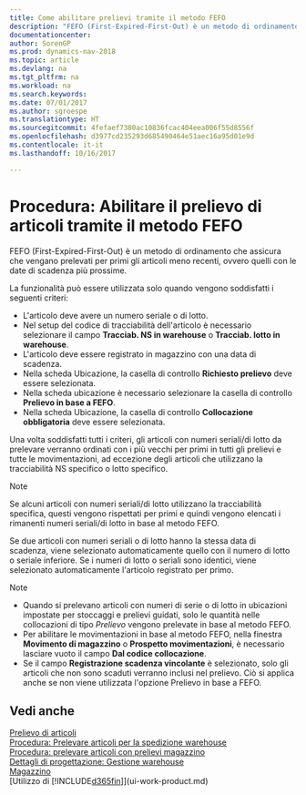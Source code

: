 ```yaml
---
title: Come abilitare prelievi tramite il metodo FEFO
description: "FEFO (First-Expired-First-Out) è un metodo di ordinamento che assicura che vengano prelevati per primi gli articoli meno recenti, ovvero quelli con le date di scadenza più prossime."
documentationcenter: 
author: SorenGP
ms.prod: dynamics-nav-2018
ms.topic: article
ms.devlang: na
ms.tgt_pltfrm: na
ms.workload: na
ms.search.keywords: 
ms.date: 07/01/2017
ms.author: sgroespe
ms.translationtype: HT
ms.sourcegitcommit: 4fefaef7380ac10836fcac404eea006f55d8556f
ms.openlocfilehash: d3977cd235293d685490464e51aec16a95d01e9d
ms.contentlocale: it-it
ms.lasthandoff: 10/16/2017

---
```

# <a name="how-to-enable-picking-items-by-fefo"></a>Procedura: Abilitare il prelievo di articoli tramite il metodo FEFO
FEFO (First-Expired-First-Out) è un metodo di ordinamento che assicura che vengano prelevati per primi gli articoli meno recenti, ovvero quelli con le date di scadenza più prossime.  

 La funzionalità può essere utilizzata solo quando vengono soddisfatti i seguenti criteri:  

-   L'articolo deve avere un numero seriale o di lotto.  
-   Nel setup del codice di tracciabilità dell'articolo è necessario selezionare il campo **Tracciab. NS in warehouse** o **Tracciab. lotto in warehouse**.  
-   L'articolo deve essere registrato in magazzino con una data di scadenza.  
-   Nella scheda Ubicazione, la casella di controllo **Richiesto prelievo** deve essere selezionata.  
-   Nella scheda ubicazione è necessario selezionare la casella di controllo **Prelievo in base a FEFO**.  
-   Nella scheda Ubicazione, la casella di controllo **Collocazione obbligatoria** deve essere selezionata.  

 Una volta soddisfatti tutti i criteri, gli articoli con numeri seriali/di lotto da prelevare verranno ordinati con i più vecchi per primi in tutti gli prelievi e tutte le movimentazioni, ad eccezione degli articoli che utilizzano la tracciabilità NS specifico o lotto specifico.  

> [!NOTE]  
>  Se alcuni articoli con numeri seriali/di lotto utilizzano la tracciabilità specifica, questi vengono rispettati per primi e quindi vengono elencati i rimanenti numeri seriali/di lotto in base al metodo FEFO.  

 Se due articoli con numeri seriali o di lotto hanno la stessa data di scadenza, viene selezionato automaticamente quello con il numero di lotto o seriale inferiore. Se i numeri di lotto o seriali sono identici, viene selezionato automaticamente l'articolo registrato per primo.  

> [!NOTE]  
>  -   Quando si prelevano articoli con numeri di serie o di lotto in ubicazioni impostate per stoccaggi e prelievi guidati, solo le quantità nelle collocazioni di tipo *Prelievo* vengono prelevate in base al metodo FEFO.  
> -   Per abilitare le movimentazioni in base al metodo FEFO, nella finestra **Movimento di magazzino** o **Prospetto movimentazioni**, è necessario lasciare vuoto il campo **Dal codice collocazione**.  
> -   Se il campo **Registrazione scadenza vincolante** è selezionato, solo gli articoli che non sono scaduti verranno inclusi nel prelievo. Ciò si applica anche se non viene utilizzata l'opzione Prelievo in base a FEFO.  

## <a name="see-also"></a>Vedi anche  
[Prelievo di articoli](warehouse-pick-items.md)   
[Procedura: Prelevare articoli per la spedizione warehouse](warehouse-how-to-pick-items-for-warehouse-shipment.md)   
[Procedura: prelevare articoli con prelievi magazzino](warehouse-how-to-pick-items-with-inventory-picks.md)   
[Dettagli di progettazione: Gestione warehouse](design-details-warehouse-management.md)  
[Magazzino](inventory-manage-inventory.md)  
[Utilizzo di [!INCLUDE[d365fin](includes/d365fin_md.md)]](ui-work-product.md)

